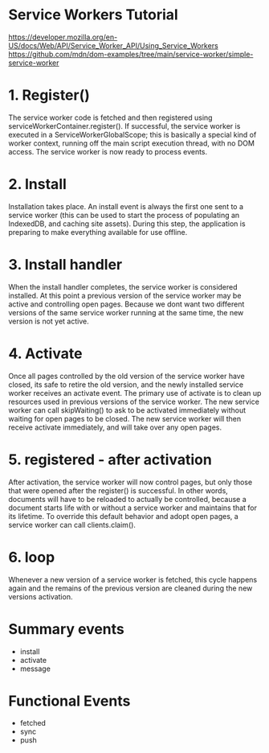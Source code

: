 # Service Workers Tutorial
https://developer.mozilla.org/en-US/docs/Web/API/Service_Worker_API/Using_Service_Workers
https://github.com/mdn/dom-examples/tree/main/service-worker/simple-service-worker

# 1. Register()
The service worker code is fetched and then registered using
serviceWorkerContainer.register().
If successful, the service worker is executed in a ServiceWorkerGlobalScope;
this is basically a special kind of worker context, running off the main script execution thread,
with no DOM access. The service worker is now ready to process events.

# 2. Install
Installation takes place. An install event is always the first one sent to a service worker
(this can be used to start the process of populating an IndexedDB, and caching site assets).
During this step, the application is preparing to make everything available for use offline.

# 3. Install handler
When the install handler completes, the service worker is considered installed.
At this point a previous version of the service worker may be active and controlling open pages.
Because we dont want two different versions of the same service worker running at the same time,
the new version is not yet active.

# 4. Activate
Once all pages controlled by the old version of the service worker have closed,
its safe to retire the old version, and the newly installed service worker receives an activate event.
The primary use of activate is to clean up resources used in previous versions of the service worker.
The new service worker can call skipWaiting() to ask to be activated immediately without waiting for open pages to be closed.
The new service worker will then receive activate immediately, and will take over any open pages.

# 5. registered - after activation
After activation, the service worker will now control pages,
but only those that were opened after the register() is successful.
In other words, documents will have to be reloaded to actually be controlled,
because a document starts life with or without a service worker and maintains that for its lifetime.
To override this default behavior and adopt open pages, a service worker can call clients.claim().

# 6. loop
Whenever a new version of a service worker is fetched, this cycle happens again
and the remains of the previous version are cleaned during the new versions activation.

# Summary events
* install
* activate
* message

# Functional Events
* fetched
* sync
* push
